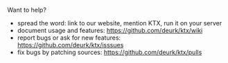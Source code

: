 Want to help?
  - spread the word: link to our website, mention KTX, run it on your server
  - document usage and features: https://github.com/deurk/ktx/wiki
  - report bugs or ask for new features: https://github.com/deurk/ktx/isssues
  - fix bugs by patching sources: https://github.com/deurk/ktx/pulls
